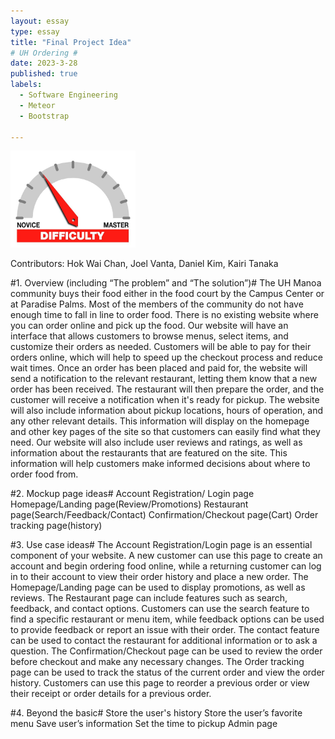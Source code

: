 ```yaml
---
layout: essay
type: essay
title: "Final Project Idea"
# UH Ordering #
date: 2023-3-28
published: true
labels:
  - Software Engineering
  - Meteor
  - Bootstrap

---
```


<img width="200px" class="rounded float-start pe-4" src="../img/difficulty/degree_difficulty.jpg">

Contributors: Hok Wai Chan, Joel Vanta, Daniel Kim, Kairi Tanaka

#1. Overview (including “The problem” and “The solution”)#
The UH Manoa community buys their food either in the food court by the Campus Center or at Paradise Palms. Most of the members of the community do not have enough time to fall in line to order food. There is no existing website where you can order online and pick up the food. Our website will have an interface that allows customers to browse menus, select items, and customize their orders as needed. Customers will be able to pay for their orders online, which will help to speed up the checkout process and reduce wait times. Once an order has been placed and paid for, the website will send a notification to the relevant restaurant, letting them know that a new order has been received. The restaurant will then prepare the order, and the customer will receive a notification when it's ready for pickup. The website will also include information about pickup locations, hours of operation, and any other relevant details. This information will display on the homepage and other key pages of the site so that customers can easily find what they need. Our website will also include user reviews and ratings, as well as information about the restaurants that are featured on the site. This information will help customers make informed decisions about where to order food from.

#2. Mockup page ideas#
Account Registration/ Login page
Homepage/Landing page(Review/Promotions) 
Restaurant page(Search/Feedback/Contact)
Confirmation/Checkout page(Cart)
Order tracking page(history)

#3. Use case ideas#
The Account Registration/Login page is an essential component of your website. A new customer can use this page to create an account and begin ordering food online, while a returning customer can log in to their account to view their order history and place a new order. The Homepage/Landing page can be used to display promotions, as well as reviews. The Restaurant page can include features such as search, feedback, and contact options. Customers can use the search feature to find a specific restaurant or menu item, while feedback options can be used to provide feedback or report an issue with their order. The contact feature can be used to contact the restaurant for additional information or to ask a question. The Confirmation/Checkout page can be used to review the order before checkout and make any necessary changes. The Order tracking page can be used to track the status of the current order and view the order history. Customers can use this page to reorder a previous order or view their receipt or order details for a previous order.

#4. Beyond the basic#
Store the user's history
Store the user’s favorite menu
Save user’s information
Set the time to pickup
Admin page
